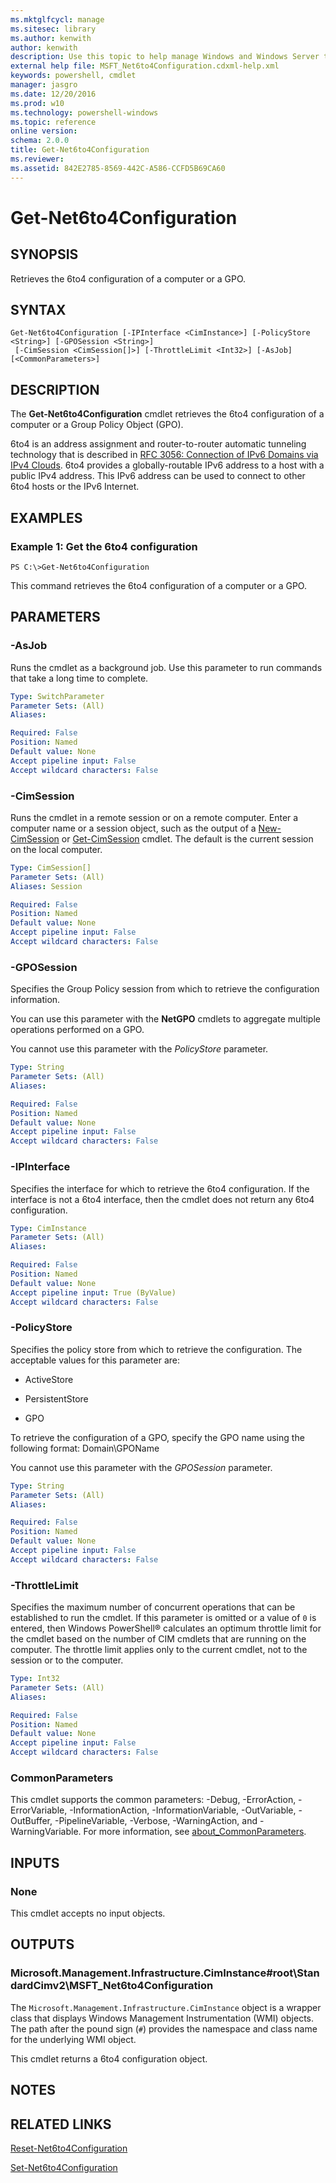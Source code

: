 ```yaml
---
ms.mktglfcycl: manage
ms.sitesec: library
ms.author: kenwith
author: kenwith
description: Use this topic to help manage Windows and Windows Server technologies with Windows PowerShell.
external help file: MSFT_Net6to4Configuration.cdxml-help.xml
keywords: powershell, cmdlet
manager: jasgro
ms.date: 12/20/2016
ms.prod: w10
ms.technology: powershell-windows
ms.topic: reference
online version: 
schema: 2.0.0
title: Get-Net6to4Configuration
ms.reviewer:
ms.assetid: 842E2785-8569-442C-A586-CCFD5B69CA60
---
```


# Get-Net6to4Configuration

## SYNOPSIS
Retrieves the 6to4 configuration of a computer or a GPO.

## SYNTAX

```
Get-Net6to4Configuration [-IPInterface <CimInstance>] [-PolicyStore <String>] [-GPOSession <String>]
 [-CimSession <CimSession[]>] [-ThrottleLimit <Int32>] [-AsJob] [<CommonParameters>]
```

## DESCRIPTION
The **Get-Net6to4Configuration** cmdlet retrieves the 6to4 configuration of a computer or a Group Policy Object (GPO).

6to4 is an address assignment and router-to-router automatic tunneling technology that is described in [RFC 3056: Connection of IPv6 Domains via IPv4 Clouds](http://go.microsoft.com/fwlink/p/?LinkId=256388).
6to4 provides a globally-routable IPv6 address to a host with a public IPv4 address.
This IPv6 address can be used to connect to other 6to4 hosts or the IPv6 Internet.

## EXAMPLES

### Example 1: Get the 6to4 configuration
```
PS C:\>Get-Net6to4Configuration
```

This command retrieves the 6to4 configuration of a computer or a GPO.

## PARAMETERS

### -AsJob
Runs the cmdlet as a background job. Use this parameter to run commands that take a long time to complete.

```yaml
Type: SwitchParameter
Parameter Sets: (All)
Aliases: 

Required: False
Position: Named
Default value: None
Accept pipeline input: False
Accept wildcard characters: False
```

### -CimSession
Runs the cmdlet in a remote session or on a remote computer.
Enter a computer name or a session object, such as the output of a [New-CimSession](http://go.microsoft.com/fwlink/p/?LinkId=227967) or [Get-CimSession](http://go.microsoft.com/fwlink/p/?LinkId=227966) cmdlet.
The default is the current session on the local computer.

```yaml
Type: CimSession[]
Parameter Sets: (All)
Aliases: Session

Required: False
Position: Named
Default value: None
Accept pipeline input: False
Accept wildcard characters: False
```

### -GPOSession
Specifies the Group Policy session from which to retrieve the configuration information.

You can use this parameter with the **NetGPO** cmdlets to aggregate multiple operations performed on a GPO.

You cannot use this parameter with the *PolicyStore* parameter.

```yaml
Type: String
Parameter Sets: (All)
Aliases: 

Required: False
Position: Named
Default value: None
Accept pipeline input: False
Accept wildcard characters: False
```

### -IPInterface
Specifies the interface for which to retrieve the 6to4 configuration.
If the interface is not a 6to4 interface, then the cmdlet does not return any 6to4 configuration.

```yaml
Type: CimInstance
Parameter Sets: (All)
Aliases: 

Required: False
Position: Named
Default value: None
Accept pipeline input: True (ByValue)
Accept wildcard characters: False
```

### -PolicyStore
Specifies the policy store from which to retrieve the configuration.
The acceptable values for this parameter are:


- ActiveStore 

- PersistentStore 

- GPO

To retrieve the configuration of a GPO, specify the GPO name using the following format: Domain\GPOName

You cannot use this parameter with the *GPOSession* parameter.

```yaml
Type: String
Parameter Sets: (All)
Aliases: 

Required: False
Position: Named
Default value: None
Accept pipeline input: False
Accept wildcard characters: False
```

### -ThrottleLimit
Specifies the maximum number of concurrent operations that can be established to run the cmdlet.
If this parameter is omitted or a value of `0` is entered, then Windows PowerShell® calculates an optimum throttle limit for the cmdlet based on the number of CIM cmdlets that are running on the computer.
The throttle limit applies only to the current cmdlet, not to the session or to the computer.

```yaml
Type: Int32
Parameter Sets: (All)
Aliases: 

Required: False
Position: Named
Default value: None
Accept pipeline input: False
Accept wildcard characters: False
```

### CommonParameters
This cmdlet supports the common parameters: -Debug, -ErrorAction, -ErrorVariable, -InformationAction, -InformationVariable, -OutVariable, -OutBuffer, -PipelineVariable, -Verbose, -WarningAction, and -WarningVariable. For more information, see [about_CommonParameters](http://go.microsoft.com/fwlink/?LinkID=113216).

## INPUTS

### None
This cmdlet accepts no input objects.

## OUTPUTS

### Microsoft.Management.Infrastructure.CimInstance#root\StandardCimv2\MSFT_Net6to4Configuration
The `Microsoft.Management.Infrastructure.CimInstance` object is a wrapper class that displays Windows Management Instrumentation (WMI) objects.
The path after the pound sign (`#`) provides the namespace and class name for the underlying WMI object.

This cmdlet returns a 6to4 configuration object.

## NOTES

## RELATED LINKS

[Reset-Net6to4Configuration](./Reset-Net6to4Configuration.md)

[Set-Net6to4Configuration](./Set-Net6to4Configuration.md)

